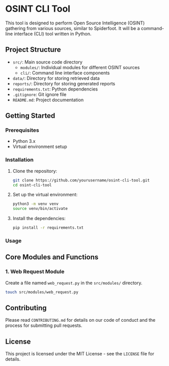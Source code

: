 # OSINT CLI Tool

This tool is designed to perform Open Source Intelligence (OSINT) gathering from various sources, similar to Spiderfoot. It will be a command-line interface (CLI) tool written in Python.

## Project Structure

- `src/`: Main source code directory
  - `modules/`: Individual modules for different OSINT sources
  - `cli/`: Command line interface components
- `data/`: Directory for storing retrieved data
- `reports/`: Directory for storing generated reports
- `requirements.txt`: Python dependencies
- `.gitignore`: Git ignore file
- `README.md`: Project documentation

## Getting Started

### Prerequisites

- Python 3.x
- Virtual environment setup

### Installation

1. Clone the repository:
    ```bash
    git clone https://github.com/yourusername/osint-cli-tool.git
    cd osint-cli-tool
    ```

2. Set up the virtual environment:
    ```bash
    python3 -m venv venv
    source venv/bin/activate
    ```

3. Install the dependencies:
    ```bash
    pip install -r requirements.txt
    ```

### Usage

## Core Modules and Functions

### 1. Web Request Module

Create a file named `web_request.py` in the `src/modules/` directory.

```bash
touch src/modules/web_request.py
```

## Contributing

Please read `CONTRIBUTING.md` for details on our code of conduct and the process for submitting pull requests.

## License

This project is licensed under the MIT License - see the `LICENSE` file for details.
